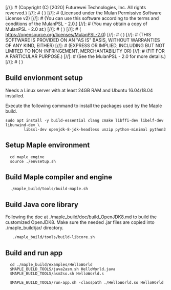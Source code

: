 [//]: # (Copyright (C) [2020] Futurewei Technologies, Inc. All rights reverved.)
[//]: # ( )
[//]: # (Licensed under the Mulan Permissive Software License v2)
[//]: # (You can use this software according to the terms and conditions of the MulanPSL - 2.0.)
[//]: # (You may obtain a copy of MulanPSL - 2.0 at:)
[//]: # ( )
[//]: # (  https://opensource.org/licenses/MulanPSL-2.0)
[//]: # ( )
[//]: # (THIS SOFTWARE IS PROVIDED ON AN "AS IS" BASIS, WITHOUT WARRANTIES OF ANY KIND, EITHER)
[//]: # (EXPRESS OR IMPLIED, INCLUDING BUT NOT LIMITED TO NON-INFRINGEMENT, MERCHANTABILITY OR)
[//]: # (FIT FOR A PARTICULAR PURPOSE.)
[//]: # (See the MulanPSL - 2.0 for more details.)
[//]: # ( )

## Build envionment setup
  Needs a Linux server with at least 24GB RAM and Ubuntu 16.04/18.04 installed.

  Execute the following command to install the packages used by the Maple build.

    sudo apt install -y build-essential clang cmake libffi-dev libelf-dev libunwind-dev \
            libssl-dev openjdk-8-jdk-headless unzip python-minimal python3

## Setup Maple environment
```
  cd maple_engine
  source ./envsetup.sh
```

## Build Maple compiler and engine
```
  ./maple_build/tools/build-maple.sh
```
## Build Java core library
   Following the doc at ./maple_build/doc/build_OpenJDK8.md to build the customized OpenJDK8.
   Make sure the needed .jar files are copied into ./maple_build/jar/ directory.

```
   ./maple_build/tools/build-libcore.sh
```
## Build and run app
```
  cd ./maple_build/examples/HelloWorld
  $MAPLE_BUILD_TOOLS/java2asm.sh HelloWorld.java
  $MAPLE_BUILD_TOOLS/asm2so.sh HelloWorld.s

  $MAPLE_BUILD_TOOLS/run-app.sh -classpath ./HelloWorld.so HelloWorld
```
